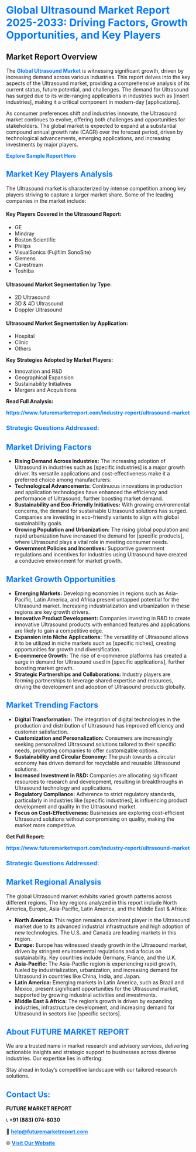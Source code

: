<h1 style="color: #007BFF;">Global Ultrasound Market Report 2025-2033: Driving Factors, Growth Opportunities, and Key Players</h1>

<section id="overview">
<h2>Market Report Overview</h2>
<p>The <a href="https://www.futuremarketreport.com/industry-report/ultrasound-market" style="color: #007BFF; text-decoration: none;"><strong>Global Ultrasound Market</strong></a> is witnessing significant growth, driven by increasing demand across various industries. This report delves into the key aspects of the Ultrasound market, providing a comprehensive analysis of its current status, future potential, and challenges. The demand for Ultrasound has surged due to its wide-ranging applications in industries such as [insert industries], making it a critical component in modern-day [applications].</p>
<p>As consumer preferences shift and industries innovate, the Ultrasound market continues to evolve, offering both challenges and opportunities for stakeholders. The global market is expected to expand at a substantial compound annual growth rate (CAGR) over the forecast period, driven by technological advancements, emerging applications, and increasing investments by major players.</p>
</section>

<section id="overview">
<p><a href="https://www.futuremarketreport.com/request-sample/reportId=80044" style="color: #007BFF; text-decoration: none;"><strong>Explore Sample Report Here</strong></a></p>
</section>

<section id="key-players">
<h2 style="color: #007BFF;">Market Key Players Analysis</h2>
<p>The Ultrasound market is characterized by intense competition among key players striving to capture a larger market share. Some of the leading companies in the market include:</p>
<h4>Key Players Covered in the Ultrasound Report:</h4>
<ul><li>GE</li><li>Mindray</li><li>Boston Scientific</li><li>Philips</li><li>VisualSonics (Fujifilm SonoSite)</li><li>Siemens</li><li>Carestream</li><li>Toshiba</li></ul>
<h4>Ultrasound Market Segmentation by Type:</h4>
<ul><li>2D Ultrasound</li><li>3D &amp; 4D Ultrasound</li><li>Doppler Ultrasound</li></ul>

<h4>Ultrasound Market Segmentation by Application:</h4>
<ul><li>Hospital</li><li>Clinic</li><li>Others</li></ul>
<p><strong>Key Strategies Adopted by Market Players:</strong></p>
<ul>
<li>Innovation and R&D</li>
<li>Geographical Expansion</li>
<li>Sustainability Initiatives</li>
<li>Mergers and Acquisitions</li>
</ul>
</section>

<section>
<p><strong>Read Full Analysis: </strong></p><a href="https://www.futuremarketreport.com/industry-report/ultrasound-market" style="color: #007BFF; text-decoration: none;"><strong>https://www.futuremarketreport.com/industry-report/ultrasound-market</strong></a>
<h3 style="color: #007BFF;">Strategic Questions Addressed:</h3>
</section>

<section id="driving-factors">
<h2 style="color: #007BFF;">Market Driving Factors</h2>
<ul>
<li><strong>Rising Demand Across Industries:</strong> The increasing adoption of Ultrasound in industries such as [specific industries] is a major growth driver. Its versatile applications and cost-effectiveness make it a preferred choice among manufacturers.</li>
<li><strong>Technological Advancements:</strong> Continuous innovations in production and application technologies have enhanced the efficiency and performance of Ultrasound, further boosting market demand.</li>
<li><strong>Sustainability and Eco-Friendly Initiatives:</strong> With growing environmental concerns, the demand for sustainable Ultrasound solutions has surged. Companies are investing in eco-friendly variants to align with global sustainability goals.</li>
<li><strong>Growing Population and Urbanization:</strong> The rising global population and rapid urbanization have increased the demand for [specific products], where Ultrasound plays a vital role in meeting consumer needs.</li>
<li><strong>Government Policies and Incentives:</strong> Supportive government regulations and incentives for industries using Ultrasound have created a conducive environment for market growth.</li>
</ul>
</section>

<section id="growth-opportunities">
<h2 style="color: #007BFF;">Market Growth Opportunities</h2>
<ul>
<li><strong>Emerging Markets:</strong> Developing economies in regions such as Asia-Pacific, Latin America, and Africa present untapped potential for the Ultrasound market. Increasing industrialization and urbanization in these regions are key growth drivers.</li>
<li><strong>Innovative Product Development:</strong> Companies investing in R&D to create innovative Ultrasound products with enhanced features and applications are likely to gain a competitive edge.</li>
<li><strong>Expansion into Niche Applications:</strong> The versatility of Ultrasound allows it to be utilized in niche markets such as [specific niches], creating opportunities for growth and diversification.</li>
<li><strong>E-commerce Growth:</strong> The rise of e-commerce platforms has created a surge in demand for Ultrasound used in [specific applications], further boosting market growth.</li>
<li><strong>Strategic Partnerships and Collaborations:</strong> Industry players are forming partnerships to leverage shared expertise and resources, driving the development and adoption of Ultrasound products globally.</li>
</ul>
</section>

<section id="trending-factors">
<h2 style="color: #007BFF;">Market Trending Factors</h2>
<ul>
<li><strong>Digital Transformation:</strong> The integration of digital technologies in the production and distribution of Ultrasound has improved efficiency and customer satisfaction.</li>
<li><strong>Customization and Personalization:</strong> Consumers are increasingly seeking personalized Ultrasound solutions tailored to their specific needs, prompting companies to offer customizable options.</li>
<li><strong>Sustainability and Circular Economy:</strong> The push towards a circular economy has driven demand for recyclable and reusable Ultrasound solutions.</li>
<li><strong>Increased Investment in R&D:</strong> Companies are allocating significant resources to research and development, resulting in breakthroughs in Ultrasound technology and applications.</li>
<li><strong>Regulatory Compliance:</strong> Adherence to strict regulatory standards, particularly in industries like [specific industries], is influencing product development and quality in the Ultrasound market.</li>
<li><strong>Focus on Cost-Effectiveness:</strong> Businesses are exploring cost-efficient Ultrasound solutions without compromising on quality, making the market more competitive.</li>
</ul>
</section>

<section>
<p><strong>Get Full Report: </strong></p><a href="https://www.futuremarketreport.com/industry-report/ultrasound-market" style="color: #007BFF; text-decoration: none;"><strong>https://www.futuremarketreport.com/industry-report/ultrasound-market</strong></a>
<h3 style="color: #007BFF;">Strategic Questions Addressed:</h3>
</section>


<section id="regional-analysis">
<h2 style="color: #007BFF;">Market Regional Analysis</h2>
<p>The global Ultrasound market exhibits varied growth patterns across different regions. The key regions analyzed in this report include North America, Europe, Asia-Pacific, Latin America, and the Middle East & Africa:</p>
<ul>
<li><strong>North America:</strong> This region remains a dominant player in the Ultrasound market due to its advanced industrial infrastructure and high adoption of new technologies. The U.S. and Canada are leading markets in this region.</li>
<li><strong>Europe:</strong> Europe has witnessed steady growth in the Ultrasound market, driven by stringent environmental regulations and a focus on sustainability. Key countries include Germany, France, and the U.K.</li>
<li><strong>Asia-Pacific:</strong> The Asia-Pacific region is experiencing rapid growth, fueled by industrialization, urbanization, and increasing demand for Ultrasound in countries like China, India, and Japan.</li>
<li><strong>Latin America:</strong> Emerging markets in Latin America, such as Brazil and Mexico, present significant opportunities for the Ultrasound market, supported by growing industrial activities and investments.</li>
<li><strong>Middle East & Africa:</strong> The region’s growth is driven by expanding industries, infrastructure development, and increasing demand for Ultrasound in sectors like [specific sectors].</li>
</ul>
</section>

<footer>
<h2 style="color: #007BFF;">About FUTURE MARKET REPORT</h2>
<p>We are a trusted name in market research and advisory services, delivering actionable insights and strategic support to businesses across diverse industries. Our expertise lies in offering:</p>

<p>Stay ahead in today’s competitive landscape with our tailored research solutions.</p>

<h2 style="color: #007BFF;">Contact Us:</h2>
<p><strong>FUTURE MARKET REPORT</strong></p>
<p>📞 <strong>+91 (883) 074-8030</strong></p>
<p>📧 <strong><a href="mailto:help@futuremarketreport.com" style="color: #007BFF;">help@futuremarketreport.com</a></strong></p>
<p>🌐 <strong><a href="https://www.futuremarketreport.com/" style="color: #007BFF;">Visit Our Website</a></strong></p>
</footer>